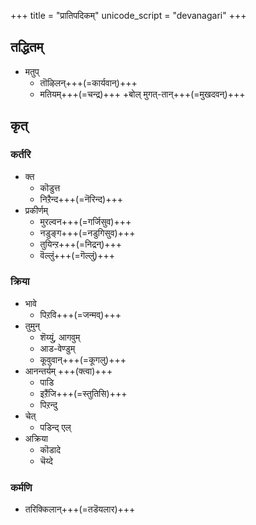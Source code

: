 +++
title = "प्रातिपदिकम्"
unicode_script = "devanagari"
+++

## तद्धितम्
- मतुप्
  - तॊऴिलन्+++(=कार्यवान्)+++
  - मतियम्+++(=चन्द्र)+++ +बोल् मुगत्-तान्+++(=मुखदवन्)+++

## कृत्

### कर्तरि
- क्त
  - कॊडुत्त
  - निऱैन्द+++(=नॆरिन्द)+++
- प्रकीर्णम्
  - मुरल्वन+++(=गर्जिसुव)+++
  - नडुङ्ग+++(=नडुगिसुव)+++
  - तुयिन्ऱ+++(=निद्रन्)+++
  - वॆल्लुं+++(=गॆल्लुं)+++

### क्रिया
- भावे
  - पिऱवि+++(=जन्मव्)+++
- तुमुन्
  - शॆय्युं, आगवुम्
  - आड-वेण्डुम्
  - कूवुवान्+++(=कूगलु)+++
- आनन्तर्यम् +++(क्त्वा)+++
  - पाडि
  - इऱैंजि+++(=स्तुतिसि)+++
  - पिऱन्दु
- चेत्
  - पडिन्द् एल्
- अक्रिया
  - कॊडादे
  - चॆय्दे


### कर्मणि
- तरिक्किलान्+++(=तडॆयलार)+++